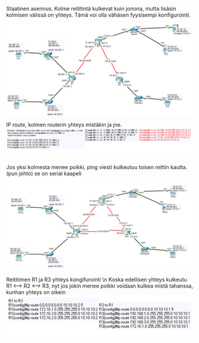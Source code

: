 Staatinen asennus.
Kolme reititintä kulkevat kuin jonona, mutta lisäsin kolmisen välissä on yhteys. Tämä voi olla vähäsen fyysisempi konfigurointi.

![Alt text](images/image1.PNG?raw=true "None")

IP route, kolmen routerin yhteys mistäkin ja jne.
![Alt text](images/image2.PNG?raw=true "None")


Jos yksi kolmesta menee poikki, ping viesti kulkeutuu toisen reittin kautta. (pun johto) se on serial kaapeli
![Alt text](images/image3.PNG?raw=true "None")

Reititimen R1 ja R3 yhteys kongifurointi \n
Koska edellisen yhteys kulkeutu R1 <--> R2 <--> R3, nyt jos jokin menee poikki voidaan kulkea mistä tahanssa, kunhan yhteys on oikein
![Alt text](images/image4.PNG?raw=true "None")

